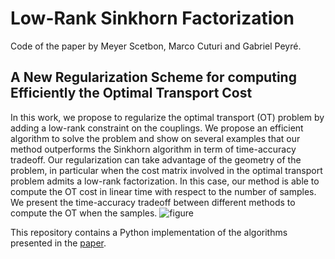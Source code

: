 # Low-Rank Sinkhorn Factorization 
Code of the paper by Meyer Scetbon, Marco Cuturi and Gabriel Peyré.

## A New Regularization Scheme for computing Efficiently the Optimal Transport Cost
In this work, we propose to regularize the optimal transport (OT) problem by adding a low-rank constraint on the couplings. We propose an efficient algorithm to solve the problem and show on  several examples that our method outperforms the Sinkhorn algorithm in term of time-accuracy tradeoff. Our regularization can take advantage of the geometry of the problem, in particular when the cost matrix involved in the optimal transport problem admits a low-rank factorization. In this case, our method is able to compute the OT cost in linear time with respect to the number of samples. We present the time-accuracy tradeoff between different methods to compute the OT when the samples.
![figure](results/fig_acc.jpg)


This repository contains a Python implementation of the algorithms presented in the [paper](https://arxiv.org/pdf/2103.04737.pdf).
